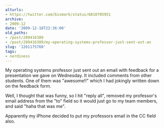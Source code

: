 ```yaml
---
alturls:
- https://twitter.com/bismark/status/6810705951
archive:
- 2009-12
date: '2009-12-18T22:36:00'
old_paths:
- /post/289416389
- /post/289416389/my-operating-systems-professor-just-sent-out-an
slug: '1261175760'
tags:
- nerdiness
---
```


My operating systems professor just sent out an email with feedback for
a presentation we gave on Wednesday. It included comments from other
students.  One of them was "awesome!!" which I had jokingly written down
on the feedback form.

Well, I thought that was funny, so I hit "reply all", removed my
professor's email address from the "to" field so it would just go to my
team members, and said "haha that was me".

Apparently my iPhone decided to put my professors email in the CC field
also.
